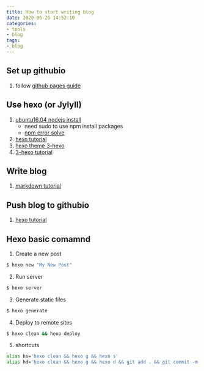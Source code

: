 ```yaml
---
title: How to start writing blog
date: 2020-06-26 14:52:10
categories:
- tools
- blog
tags:
- blog
---
```


## Set up githubio
1. follow [github pages guide](https://guides.github.com/features/pages/)

## Use hexo (or JylyII)
1. [ubuntu16.04 nodejs install](https://github.com/nodesource/distributions/blob/master/README.md)
   * need sudo to use npm install packages
   * [npm error solve](https://www.jianshu.com/p/3fd7d90db01a)
2. [hexo tutorial](https://hexo.io/zh-cn/)
3. [hexo theme 3-hexo](https://github.com/yelog/hexo-theme-3-hexo)
4. [3-hexo tutorial](https://yelog.org/2017/03/23/3-hexo-instruction/)

## Write blog
1. [markdown tutorial](https://guides.github.com/features/mastering-markdown/)


## Push blog to githubio
1. [hexo tutorial](https://hexo.io/zh-cn/docs/one-command-deployment)

## Hexo basic comamnd
1.  Create a new post
``` bash
$ hexo new "My New Post"
```

2. Run server
``` bash
$ hexo server
```

3. Generate static files
``` bash
$ hexo generate
```

4. Deploy to remote sites
``` bash
$ hexo clean && hexo deploy
```
5. shortcuts
``` bash
alias hs='hexo clean && hexo g && hexo s'
alias hd='hexo clean && hexo g && hexo d && git add . && git commit -m "update" && git push -f'
```
